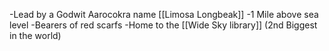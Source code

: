-Lead by a Godwit Aarocokra name [[Limosa Longbeak]]
-1 Mile above sea level 
-Bearers of red scarfs 
-Home to the [[Wide Sky library]] (2nd Biggest in the world) 